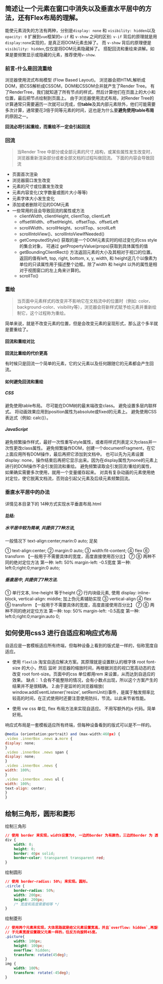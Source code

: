 ## 简述让一个元素在窗口中消失以及垂直水平居中的方法，还有Flex布局的理解。

能使元素消失的方法有两种，分别是`display: none` 和 `visibility: hidden`以及`opacity: 0`
扩展到`vue`框架的`v-if` 和 `v-show` 之间的区别: 
`v-if` 背后的原理就是用`display:none`实现的，是真正将DOM元素去掉了。
而 `v-show` 背后的原理便是`visibility: hidden`,仅仅是将DOM元素隐藏掉了。
搭配回流和重绘来讲解。如果是要频繁显示或隐藏的元素，推荐使用`v-show`.

### 前言-什么是回流重绘

浏览器使用流式布局模型 (Flow Based Layout)。
浏览器会把HTML解析成DOM，把CSS解析成CSSOM，DOM和CSSOM合并就产生了Render Tree。
有了RenderTree，我们就知道了所有节点的样式，然后计算他们在页面上的大小和位置，最后把节点绘制到页面上。
由于浏览器使用流式布局，对Render Tree的计算通常只需要遍历一次就可以完成，但**table**及其内部元素除外，他们可能需要多次计算，通常要花3倍于同等元素的时间，这也是为什么要**避免使用table布局**的原因之一。

**回流必将引起重绘，而重绘不一定会引起回流**

### 回流
> 当Render Tree 中部分或全部元素的尺寸,结构，或某些属性发生改变时，浏览器重新渲染部分或者全部文档的过程叫做回流。
下面的内容会导致回流

- 页面首次渲染
- 浏览器窗口发生改变
- 元素的尺寸或位置发生改变
- 元素内容变化(文字数量或图片大小等等)
- 元素字体大小发生变化
- 添加或者删除可见的DOM元素
- 一些常用的且会导致回流的属性或方法
   - clientWidth, clientHeight, clientTop, clientLeft
   - offsetWidth、offsetHeight、offsetTop、offsetLeft
   - scrollWidth、scrollHeight、scrollTop、scrollLeft
   - scrollIntoView()、scrollIntoViewIfNeeded()
   - getComputedStyle() 获取的是一个DOM元素实时的经过变化的css style 的集合对象， 可通过 getPropertyValue(props)获取到具体属性的值
   - getBoundingClientRect() 方法返回元素的大小及其相对于视口的位置。返回的值有left, top, right, bottom, x, y, width, 和 height这几个以像素为单位的只读属性用于描述整个边框。除了width 和 height 以外的属性是相对于视图窗口的左上角来计算的。
   - scrollTo()
### 重绘
> 当页面中元素样式的改变并不影响它在文档流中的位置时（例如: color、background-color、visibility等），浏览器会将新样式赋予给元素并重新绘制它，这个过程称为重绘。


简单来说，就是不改变元素的位置，但是会改变元素的呈现形式，那么这个多半就是要重绘了。
#### 回流和重绘对比
**回流比重绘的代价更高**

有时候只是回流一个简单的元素，它的父元素以及任何跟随它的元素都会产生回流。

#### 如何避免回流和重绘

##### CSS

避免使用table布局。
尽可能在DOM树的最末端改变class。
避免设置多层内联样式。
将动画效果应用到position属性为absolute或fixed的元素上。
避免使用CSS表达式（例如: calc()）。

##### JavaScript

避免频繁操作样式，最好一次性重写style属性，或者将样式列表定义为class并一次性更改class属性。
避免频繁操作DOM，创建一个documentFragment，在它上面应用所有DOM操作，最后再把它添加到文档中。
也可以先为元素设置display: none，操作结束后再把它显示出来。因为在display属性为none的元素上进行的DOM操作不会引发回流和重绘。
避免频繁读取会引发回流/重绘的属性，如果确实需要多次使用，就用一个变量缓存起来。
对具有复杂动画的元素使用绝对定位，使它脱离文档流，否则会引起父元素及后续元素频繁回流。

### 垂直水平居中的办法

详情见本目录下的 14种方式实现水平垂直布局.html

#### 总结: 

##### 水平居中较为简单, 共提供了7种方法,

一般情况下 text-align:center,marin:0 auto; 足矣

① text-align:center;
② margin:0 auto;
③ width:fit-content;
④ flex
⑥ transform 【一般用于不需要具体的宽度，高度直接使用百分比】
⑦ ⑧ 两种不同的绝对定位方法 第一种: left: 50% margin-left: -0.5宽度 第一种: left:0;right:0;margin:0 auto;

##### 垂直居中, 共提供了7种方法.

① 单行文本, line-height 等于height
② 行内块级元素, 使用 display: inline-block, vertical-align: middle; 加上伪元素辅助实现
③ vertical-align
④ flex
⑥ transform 【一般用于不需要具体的宽度，高度直接使用百分比】
⑦ ⑧ 两种不同的绝对定位方法 第一种: top: 50% margin-left: -0.5高度 第一种: left:0;right:0;margin:auto 0;


## 如何使用css3 进行自适应和响应式布局
自适应是一套模板适应所有终端，但每种设备上看到的版式是一样的，俗称宽度自适应。
- 使用 `flexlib` 淘宝自适应解决方案。其原理就是设置默认的根字体 root font-size 的大小，然后 监听 浏览器的缩放时间，再根据浏览的视口宽高动态的去改变 root font-size。页面中的css 单位都用rem 来设置，从而达到自适应的效果。
缺点： 1.会有不能整除的情况，会有小数点出现，所以这个方案产生的结果并不是很精确。
2.由于是监听的浏览器缩放( window.addEventListener('resize', setRemUnit))事件，是属于触发频率比较高的时间，在正式使用时还要注意使用防抖，节流。以此来节省性能。

- 使用 vw css 单位, flex 布局方法来实现自适应。
不用写额外的js 代码。简单好用。

响应式布局是一套模板适应所有终端，但每种设备看到的版式可以是不一样的。
```js
@media (orientation:portrait) and (max-width:460px) {
.video .innerBox .news a.more {
display: none;
}
.video .innerBox .news span {
display: none;
}
.video .innerBox .news {
width: 100%;
}
.video .innerBox .news ul {
width: 100%;
text-align: center;
}
}
```


## 绘制三角形，圆形和菱形

绘制三角形
```css
// 使用 border 来实现，width设置为0, 一边的border 为有颜色，三边的border 为 透明色。三角形。
div {
    width: 0;
    height: 0;
    border: 40px solid;
    border-color: transparent transparent red;
}
```
绘制圆形
```css
// 使用 border-radius: 50%; 来实现。圆形。
.circle {
	border-radius: 50%;
	width: 200px;
	height: 200px; 
	/* 宽度和高度需要相等 */
}
```
绘制菱形
```css
// 使用两个元素来实现，大体思路就是给父元素设置宽高，并且`overflow: hidden`,再旋转45度、
// 子元素宽度设置跟父元素一样的，往反方向旋转45度。
.picture{
    width: 100px;
    height: 100px;
    overflow: hidden;
    transform: rotate(45deg);
}
img {
    width: 100%;
    transform: rotate(-45deg);
}
```